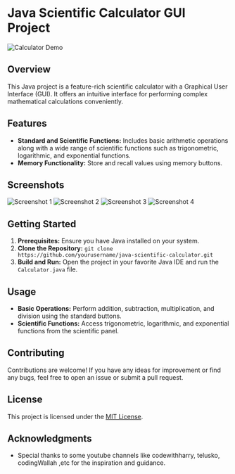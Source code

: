 # Java Scientific Calculator GUI Project

![Calculator Demo](demo.jpg)

## Overview
This Java project is a feature-rich scientific calculator with a Graphical User Interface (GUI). It offers an intuitive interface for performing complex mathematical calculations conveniently.

## Features
- **Standard and Scientific Functions:** Includes basic arithmetic operations along with a wide range of scientific functions such as trigonometric, logarithmic, and exponential functions.
- **Memory Functionality:** Store and recall values using memory buttons.

## Screenshots
![Screenshot 1](off.jpg)
![Screenshot 2](demo.jpg)
![Screenshot 3](1.jpg)
![Screenshot 4](2.jpg)

## Getting Started
1. **Prerequisites:** Ensure you have Java installed on your system.
2. **Clone the Repository:** `git clone https://github.com/yourusername/java-scientific-calculator.git`
3. **Build and Run:** Open the project in your favorite Java IDE and run the `Calculator.java` file.

## Usage
- **Basic Operations:** Perform addition, subtraction, multiplication, and division using the standard buttons.
- **Scientific Functions:** Access trigonometric, logarithmic, and exponential functions from the scientific panel.

## Contributing
Contributions are welcome! If you have any ideas for improvement or find any bugs, feel free to open an issue or submit a pull request.

## License
This project is licensed under the [MIT License](LICENSE).

## Acknowledgments
- Special thanks to some youtube channels like codewithharry, telusko, codingWallah ,etc for the inspiration and guidance.
